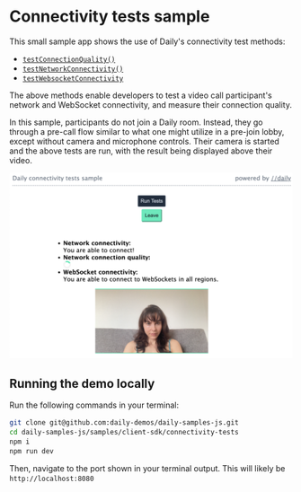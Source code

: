 # Connectivity tests sample

This small sample app shows the use of Daily's connectivity test methods:

* [`testConnectionQuality()`](https://docs.daily.co/reference/daily-js/instance-methods/test-connection-quality)
* [`testNetworkConnectivity()`](https://docs.daily.co/reference/daily-js/instance-methods/test-network-connectivity)
* [`testWebsocketConnectivity`](https://docs.daily.co/reference/daily-js/instance-methods/test-websocket-connectivity)

The above methods enable developers to test a video call participant's network and WebSocket connectivity, and measure their connection quality. 

In this sample, participants do not join a Daily room. Instead, they go through a pre-call flow similar to what one might utilize in a pre-join lobby, except without camera and microphone controls. Their camera is started and the above tests are run, with the result being displayed above their video.

![Video call participant testing their connectivity](screenshot.png)

## Running the demo locally

Run the following commands in your terminal:

```bash
git clone git@github.com:daily-demos/daily-samples-js.git
cd daily-samples-js/samples/client-sdk/connectivity-tests
npm i
npm run dev
```

Then, navigate to the port shown in your terminal output. This will likely be `http://localhost:8080`